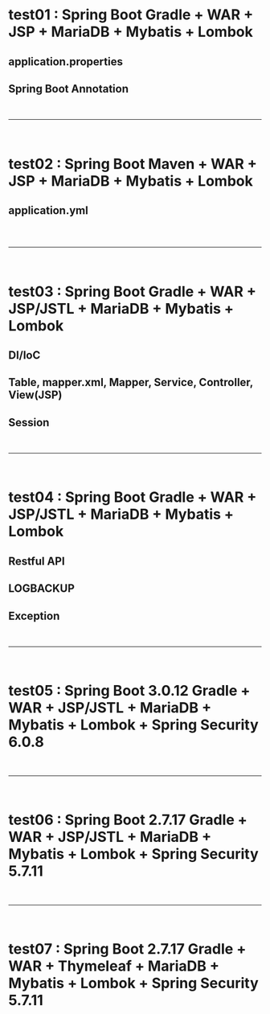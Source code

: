 # test01 : Spring Boot Gradle + WAR + JSP + MariaDB + Mybatis + Lombok

## application.properties

## Spring Boot Annotation

<br><hr><br>

# test02 : Spring Boot Maven + WAR + JSP + MariaDB + Mybatis + Lombok

## application.yml

## 

<br><hr><br>

# test03 : Spring Boot Gradle + WAR + JSP/JSTL + MariaDB + Mybatis + Lombok

## DI/IoC

## Table, mapper.xml, Mapper, Service, Controller, View(JSP)

## Session

<br><hr><br>

# test04 : Spring Boot Gradle + WAR + JSP/JSTL + MariaDB + Mybatis + Lombok

## Restful API

## LOGBACKUP

## Exception

<br><hr><br>

# test05 : Spring Boot 3.0.12 Gradle + WAR + JSP/JSTL + MariaDB + Mybatis + Lombok + Spring Security 6.0.8

<br><hr><br>

# test06 : Spring Boot 2.7.17 Gradle + WAR + JSP/JSTL + MariaDB + Mybatis + Lombok + Spring Security 5.7.11


<br><hr><br>

# test07 : Spring Boot 2.7.17 Gradle + WAR + Thymeleaf + MariaDB + Mybatis + Lombok + Spring Security 5.7.11